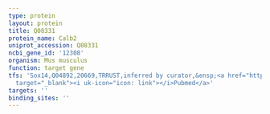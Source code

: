 ```yaml
---
type: protein
layout: protein
title: Q08331
protein_name: Calb2
uniprot_accession: Q08331
ncbi_gene_id: '12308'
organism: Mus musculus
function: target gene
tfs: 'Sox14,Q04892,20669,TRRUST,inferred by curator,&ensp;<a href="https://www.ncbi.nlm.nih.gov/pubmed/?term=24929424%5Buid%5D"
  target="_blank"><i uk-icon="icon: link"></i>Pubmed</a>'
targets: ''
binding_sites: ''
---
```

